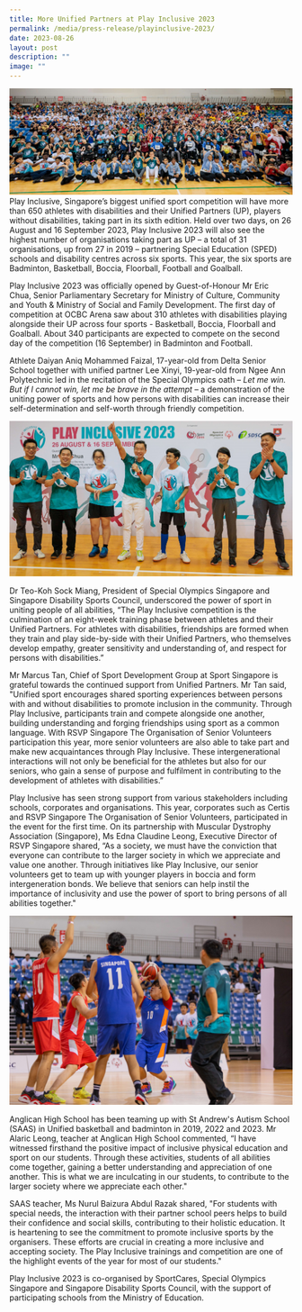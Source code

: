```yaml
---
title: More Unified Partners at Play Inclusive 2023
permalink: /media/press-release/playinclusive-2023/
date: 2023-08-26
layout: post
description: ""
image: ""
---
```


![](/images/play%20lnclusive%202023_1.jpg)
Play Inclusive, Singapore’s biggest unified sport competition will have more than 650 athletes with disabilities and their Unified Partners (UP), players without disabilities, taking part in its sixth edition. Held over two days, on 26 August and 16 September 2023, Play Inclusive 2023 will also see the highest number of organisations taking part as UP – a total of 31 organisations, up from 27 in 2019 – partnering Special Education (SPED) schools and disability centres across six sports. This year, the six sports are Badminton, Basketball, Boccia, Floorball, Football and Goalball.

Play Inclusive 2023 was officially opened by Guest-of-Honour Mr Eric Chua, Senior Parliamentary Secretary for Ministry of Culture, Community and Youth & Ministry of Social and Family Development. The first day of competition at OCBC Arena saw about 310 athletes with disabilities playing alongside their UP across four sports - Basketball, Boccia, Floorball and Goalball. About 340 participants are expected to compete on the second day of the competition (16 September) in Badminton and Football.

Athlete Daiyan Aniq Mohammed Faizal, 17-year-old from Delta Senior School together with unified partner Lee Xinyi, 19-year-old from Ngee Ann Polytechnic led in the recitation of the Special Olympics oath – _Let me win. But if I cannot win, let me be brave in the attempt_ – a demonstration of the uniting power of sports and how persons with disabilities can increase their self-determination and self-worth through friendly competition.

![](/images/play%20inclusive%202023_2.jpg)

Dr Teo-Koh Sock Miang, President of Special Olympics Singapore and Singapore Disability Sports Council, underscored the power of sport in uniting people of all abilities, “The Play Inclusive competition is the culmination of an eight-week training phase between athletes and their Unified Partners. For athletes with disabilities, friendships are formed when they train and play side-by-side with their Unified Partners, who themselves develop empathy, greater sensitivity and understanding of, and respect for persons with disabilities.”

Mr Marcus Tan, Chief of Sport Development Group at Sport Singapore is grateful towards the continued support from Unified Partners. Mr Tan said, "Unified sport encourages shared sporting experiences between persons with and without disabilities to promote inclusion in the community. Through Play Inclusive, participants train and compete alongside one another, building understanding and forging friendships using sport as a common language. With RSVP Singapore The Organisation of Senior Volunteers participation this year, more senior volunteers are also able to take part and make new acquaintances through Play Inclusive. These intergenerational interactions will not only be beneficial for the athletes but also for our seniors, who gain a sense of purpose and fulfilment in contributing to the development of athletes with disabilities.”

Play Inclusive has seen strong support from various stakeholders including schools, corporates and organisations. This year, corporates such as Certis and RSVP Singapore The Organisation of Senior Volunteers, participated in the event for the first time. On its partnership with Muscular Dystrophy Association (Singapore), Ms Edna Claudine Leong, Executive Director of RSVP Singapore shared, “As a society, we must have the conviction that everyone can contribute to the larger society in which we appreciate and value one another. Through initiatives like Play Inclusive, our senior volunteers get to team up with younger players in boccia and form intergeneration bonds. We believe that seniors can help instil the importance of inclusivity and use the power of sport to bring persons of all abilities together."

![](/images/play%20inclusive%202023_3.jpg)

Anglican High School has been teaming up with St Andrew's Autism School (SAAS) in Unified basketball and badminton in 2019, 2022 and 2023. Mr Alaric Leong, teacher at Anglican High School commented, “I have witnessed firsthand the positive impact of inclusive physical education and sport on our students. Through these activities, students of all abilities come together, gaining a better understanding and appreciation of one another. This is what we are inculcating in our students, to contribute to the larger society where we appreciate each other."

SAAS teacher, Ms Nurul Baizura Abdul Razak shared, "For students with special needs, the interaction with their partner school peers helps to build their confidence and social skills, contributing to their holistic education. It is heartening to see the commitment to promote inclusive sports by the organisers. These efforts are crucial in creating a more inclusive and accepting society. The Play Inclusive trainings and competition are one of the highlight events of the year for most of our students."

Play Inclusive 2023 is co-organised by SportCares, Special Olympics Singapore and Singapore Disability Sports Council, with the support of participating schools from the Ministry of Education.